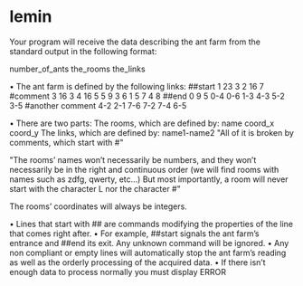 # lemin
Your program will receive the data describing the ant farm from the standard output
in the following format:

number_of_ants
the_rooms
the_links

• The ant farm is defined by the following links:
##start
1 23 3
2 16 7
#comment
3 16 3
4 16 5
5 9 3
6 1 5
7 4 8
##end
0 9 5
0-4
0-6
1-3
4-3
5-2
3-5
#another comment
4-2
2-1
7-6
7-2
7-4
6-5

• There are two parts:
 The rooms, which are defined by: name coord_x coord_y
 The links, which are defined by: name1-name2
 "All of it is broken by comments, which start with #"

"The rooms’ names won’t necessarily be numbers, and they won’t
necessarily be in the right and continuous order (we will find rooms
with names such as zdfg, qwerty, etc...) But most importantly, a
room will never start with the character L nor the character #"

The rooms’ coordinates will always be integers.

• Lines that start with ## are commands modifying the properties of the line that
comes right after.
• For example, ##start signals the ant farm’s entrance and ##end its exit.
Any unknown command will be ignored.
• Any non compliant or empty lines will automatically stop the ant farm’s reading
as well as the orderly processing of the acquired data.
• If there isn’t enough data to process normally you must display ERROR
